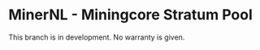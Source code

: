 MinerNL - Miningcore Stratum Pool
=================================

This branch is in development. No warranty is given. 
